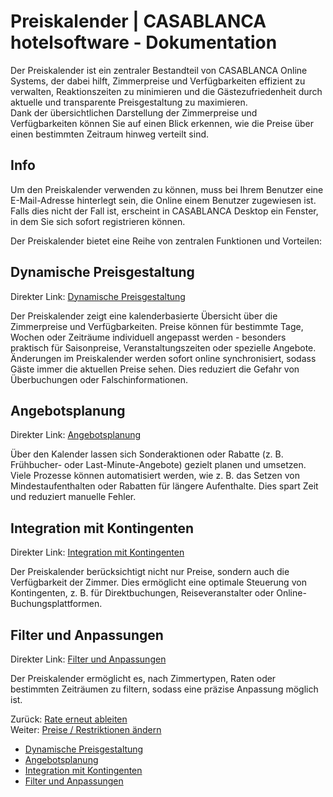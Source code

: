 # Preiskalender | CASABLANCA hotelsoftware - Dokumentation

Der Preiskalender ist ein zentraler Bestandteil von CASABLANCA Online Systems, der dabei hilft, Zimmerpreise und Verfügbarkeiten effizient zu verwalten, Reaktionszeiten zu minimieren und die Gästezufriedenheit durch aktuelle und transparente Preisgestaltung zu maximieren.  
Dank der übersichtlichen Darstellung der Zimmerpreise und Verfügbarkeiten können Sie auf einen Blick erkennen, wie die Preise über einen bestimmten Zeitraum hinweg verteilt sind.

## Info

Um den Preiskalender verwenden zu können, muss bei Ihrem Benutzer eine E-Mail-Adresse hinterlegt sein, die Online einem Benutzer zugewiesen ist. Falls dies nicht der Fall ist, erscheint in CASABLANCA Desktop ein Fenster, in dem Sie sich sofort registrieren können.

Der Preiskalender bietet eine Reihe von zentralen Funktionen und Vorteilen:

## Dynamische Preisgestaltung

Direkter Link: [Dynamische Preisgestaltung](https://docs.casablanca.at/cloud/raten/preiskalender/#dynamische-preisgestaltung)

Der Preiskalender zeigt eine kalenderbasierte Übersicht über die Zimmerpreise und Verfügbarkeiten. Preise können für bestimmte Tage, Wochen oder Zeiträume individuell angepasst werden - besonders praktisch für Saisonpreise, Veranstaltungszeiten oder spezielle Angebote. Änderungen im Preiskalender werden sofort online synchronisiert, sodass Gäste immer die aktuellen Preise sehen. Dies reduziert die Gefahr von Überbuchungen oder Falschinformationen.

## Angebotsplanung

Direkter Link: [Angebotsplanung](https://docs.casablanca.at/cloud/raten/preiskalender/#angebotsplanung)

Über den Kalender lassen sich Sonderaktionen oder Rabatte (z. B. Frühbucher- oder Last-Minute-Angebote) gezielt planen und umsetzen. Viele Prozesse können automatisiert werden, wie z. B. das Setzen von Mindestaufenthalten oder Rabatten für längere Aufenthalte. Dies spart Zeit und reduziert manuelle Fehler.

## Integration mit Kontingenten

Direkter Link: [Integration mit Kontingenten](https://docs.casablanca.at/cloud/raten/preiskalender/#integration-mit-kontingenten)

Der Preiskalender berücksichtigt nicht nur Preise, sondern auch die Verfügbarkeit der Zimmer. Dies ermöglicht eine optimale Steuerung von Kontingenten, z. B. für Direktbuchungen, Reiseveranstalter oder Online-Buchungsplattformen.

## Filter und Anpassungen

Direkter Link: [Filter und Anpassungen](https://docs.casablanca.at/cloud/raten/preiskalender/#filter-und-anpassungen)

Der Preiskalender ermöglicht es, nach Zimmertypen, Raten oder bestimmten Zeiträumen zu filtern, sodass eine präzise Anpassung möglich ist.

Zurück: [Rate erneut ableiten](https://docs.casablanca.at/cloud/raten/ableitung/abl_neu)  
Weiter: [Preise / Restriktionen ändern](https://docs.casablanca.at/cloud/raten/preiskalender/restrictions)

* [Dynamische Preisgestaltung](https://docs.casablanca.at/cloud/raten/preiskalender/#dynamische-preisgestaltung)
* [Angebotsplanung](https://docs.casablanca.at/cloud/raten/preiskalender/#angebotsplanung)
* [Integration mit Kontingenten](https://docs.casablanca.at/cloud/raten/preiskalender/#integration-mit-kontingenten)
* [Filter und Anpassungen](https://docs.casablanca.at/cloud/raten/preiskalender/#filter-und-anpassungen)